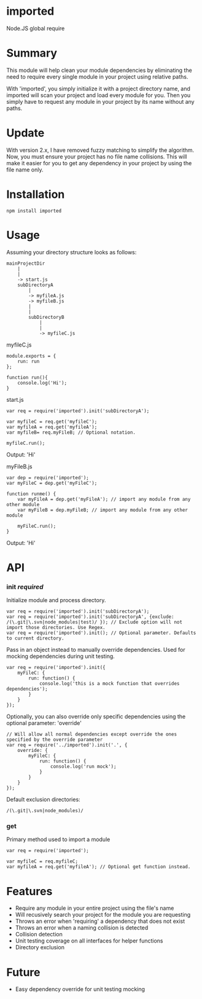 # imported
Node.JS global require

# Summary
This module will help clean your module dependencies by eliminating the need to require every single module in your project using relative paths.

With 'imported', you simply initialize it with a project directory name, and imported will scan your project and load every module for you. Then you simply have to request any module in your project by its name without any paths.

# Update
With version 2.x, I have removed fuzzy matching to simplify the algorithm. Now, you must ensure your project has no file name collisions.
This will make it easier for you to get any dependency in your project by using the file name only.

# Installation
```
npm install imported
```

# Usage
Assuming your directory structure looks as follows:

```
mainProjectDir
    |
    |
    -> start.js
    subDirectoryA
        |
        -> myfileA.js
        -> myfileB.js
        |
        |
        subDirectoryB
            |
            |
            -> myfileC.js
```

myfileC.js
```
module.exports = {
    run: run
};

function run(){
    console.log('Hi');
}
```

start.js
```
var req = require('imported').init('subDirectoryA');

var myfileC = req.get('myfileC');
var myfileA = req.get('myfileA');
var myfileB= req.myFileB; // Optional notation.

myfileC.run();
```

Output: 'Hi'

myFileB.js
```
var dep = require('imported');
var myFileC = dep.get('myFileC');

function runme() {
    var myFileA = dep.get('myFileA'); // import any module from any other module
    var myFileB = dep.myFileB; // import any module from any other module

    myFileC.run();
}
```
Output: 'Hi'

# API
### init *required*
Initialize module and process directory.

```
var req = require('imported').init('subDirectoryA');
var req = require('imported').init('subDirectoryA', {exclude: /(\.git|\.svn|node_modules|test)/ }); // Exclude option will not import those directories. Use Regex.
var req = require('imported').init(); // Optional parameter. Defaults to current directory.

```

Pass in an object instead to manually override dependencies. Used for mocking dependencies during unit testing.
```
var req = require('imported').init({
    myFileC: {
        run: function() {
            console.log('this is a mock function that overrides dependencies');
        }
    }
});
```

Optionally, you can also override only specific dependencies using the optional parameter: 'override'
```
// Will allow all normal dependencies except override the ones specified by the override parameter
var req = require('../imported').init('.', {
    override: {
        myFileC: {
            run: function() {
                console.log('run mock');
            }
        }
    }
});
```
Default exclusion directories:
```
/(\.git|\.svn|node_modules)/
```

### get
Primary method used to import a module
```
var req = require('imported');

var myfileC = req.myfileC;
var myfileA = req.get('myfileA'); // Optional get function instead.
```

# Features
- Require any module in your entire project using the file's name
- Will recusively search your project for the module you are requesting
- Throws an error when 'requiring' a dependency that does not exist
- Throws an error when a naming collision is detected
- Collision detection
- Unit testing coverage on all interfaces for helper functions
- Directory exclusion

# Future
- Easy dependency override for unit testing mocking
